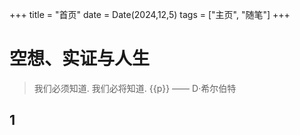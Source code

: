 +++
title = "首页"
date = Date(2024,12,5)
tags = ["主页", "随笔"]
+++

# 空想、实证与人生

> 我们必须知道. 我们必将知道. {{p}} —— D·希尔伯特

## 1


